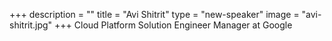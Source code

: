 +++
description = ""
title = "Avi Shitrit"
type = "new-speaker"
image = "avi-shitrit.jpg"
+++
Cloud Platform Solution Engineer Manager at Google